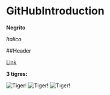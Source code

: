 # GitHubIntroduction
**Negrito**

_Italico_

##Header

[Link](http://github.com)

**3 tigres:**

![Tiger!](https://upload.wikimedia.org/wikipedia/commons/5/56/Tiger.50.jpg)
![Tiger!](https://upload.wikimedia.org/wikipedia/commons/5/56/Tiger.50.jpg)
![Tiger!](https://upload.wikimedia.org/wikipedia/commons/5/56/Tiger.50.jpg)



